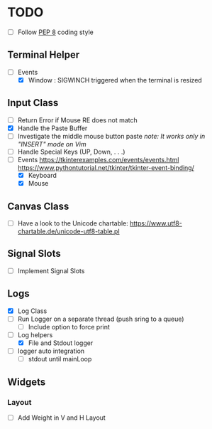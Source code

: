 # TODO
- [ ] Follow [PEP 8](https://www.python.org/dev/peps/pep-0008/) coding style

## Terminal Helper
  - [ ] Events
    - [x] Window : SIGWINCH triggered when the terminal is resized

## Input Class
  - [ ] Return Error if Mouse RE does not match
  - [x] Handle the Paste Buffer
  - [ ] Investigate the middle mouse button paste
    *note: It works only in "INSERT" mode on Vim*
  - [ ] Handle Special Keys (UP, Down, . . .)
  - [ ] Events
    https://tkinterexamples.com/events/events.html
    https://www.pythontutorial.net/tkinter/tkinter-event-binding/
    - [x] Keyboard
    - [x] Mouse

## Canvas Class
  - [ ] Have a look to the Unicode chartable: https://www.utf8-chartable.de/unicode-utf8-table.pl

## Signal Slots
- [ ] Implement Signal Slots

## Logs
  - [x] Log Class
  - [ ] Run Logger on a separate thread (push sring to a queue)
    - [ ] Include option to force print
  - [ ] Log helpers
    - [x] File and Stdout logger
  - [ ] logger auto integration
    - [ ] stdout until mainLoop

## Widgets
### Layout
- [ ] Add Weight in V and H Layout